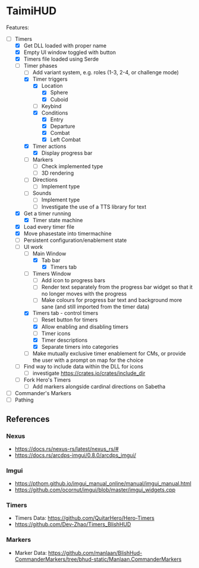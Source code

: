 # TaimiHUD

Features:
- [ ] Timers
    - [x] Get DLL loaded with proper name
    - [x] Empty UI window toggled with button
    - [x] Timers file loaded using Serde
    - [ ] Timer phases
        - [ ] Add variant system, e.g. roles (1-3, 2-4, or challenge mode)
        - [x] Timer triggers
            - [x] Location
                - [x] Sphere
                - [x] Cuboid
            - [ ] Keybind
            - [x] Conditions
                - [x] Entry
                - [x] Departure
                - [x] Combat
                - [x] Left Combat
        - [x] Timer actions
            - [x] Display progress bar
        - [ ] Markers
            - [ ] Check implemented type
            - [ ] 3D rendering
        - [ ] Directions
            - [ ] Implement type
        - [ ] Sounds
            - [ ] Implement type
            - [ ] Investigate the use of a TTS library for text
    - [x] Get a timer running
        - [x] Timer state machine
    - [x] Load every timer file
    - [x] Move phasestate into timermachine
    - [ ] Persistent configuration/enablement state
    - [ ] UI work
        - [ ] Main Window
            - [x] Tab bar
                - [x] Timers tab
        - [ ] Timers Window
            - [ ] Add icon to progress bars
            - [ ] Render text separately from the progress bar widget so that it no longer moves with the progress
            - [ ] Make colours for progress bar text and background more sane (and still imported from the timer data)
        - [x] Timers tab - control timers
            - [ ] Reset button for timers
            - [x] Allow enabling and disabling timers
            - [ ] Timer icons
            - [x] Timer descriptions
            - [x] Separate timers into categories
        - [ ] Make mutually exclusive timer enablement for CMs, or provide the user with a prompt on map for the choice
    - [ ] Find way to include data within the DLL for icons
        - [ ] investigate https://crates.io/crates/include_dir
    - [ ] Fork Hero's Timers
        - [ ] Add markers alongside cardinal directions on Sabetha
- [ ] Commander's Markers
- [ ] Pathing

## References

### Nexus

* https://docs.rs/nexus-rs/latest/nexus_rs/#
* https://docs.rs/arcdps-imgui/0.8.0/arcdps_imgui/

### Imgui

* https://pthom.github.io/imgui_manual_online/manual/imgui_manual.html
* https://github.com/ocornut/imgui/blob/master/imgui_widgets.cpp

### Timers

* Timers Data: https://github.com/QuitarHero/Hero-Timers
* https://github.com/Dev-Zhao/Timers_BlishHUD

### Markers
* Marker Data: https://github.com/manlaan/BlishHud-CommanderMarkers/tree/bhud-static/Manlaan.CommanderMarkers
